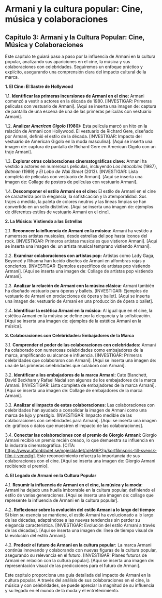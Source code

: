 # Armani y la cultura popular: Cine, música y colaboraciones

## Capítulo 3: Armani y la Cultura Popular: Cine, Música y Colaboraciones

Este capítulo te guiará paso a paso por la influencia de Armani en la cultura popular, analizando sus apariciones en el cine, la música y sus colaboraciones con celebridades.  Seguiremos un enfoque práctico y explícito, asegurando una comprensión clara del impacto cultural de la marca.

**1. El Cine: El Sastre de Hollywood**

1.1. **Identificar las primeras incursiones de Armani en el cine:** Armani comenzó a vestir a actores en la década de 1980.  [INVESTIGAR: Primeras películas con vestuario de Armani].  [Aqui se inserta una imagen de: captura de pantalla de una escena de una de las primeras películas con vestuario Armani].

1.2. **Analizar *American Gigolo* (1980):** Esta película marcó un hito en la relación de Armani con Hollywood. El vestuario de Richard Gere, diseñado por Armani, definió el estilo de la década.  [INVESTIGAR: Impacto del vestuario de American Gigolo en la moda masculina]. [Aqui se inserta una imagen de: captura de pantalla de Richard Gere en American Gigolo con un traje Armani].

1.3. **Explorar otras colaboraciones cinematográficas clave:** Armani ha vestido a actores en numerosas películas, incluyendo *Los Intocables* (1987), *Batman* (1989) y *El Lobo de Wall Street* (2013). [INVESTIGAR: Lista completa de películas con vestuario de Armani]. [Aqui se inserta una imagen de: Collage de posters de películas con vestuario Armani].

1.4. **Descomponer el estilo Armani en el cine:**  El estilo de Armani en el cine se caracteriza por la elegancia, la sofisticación y la atemporalidad.  Sus trajes a medida,  la paleta de colores neutros y las líneas limpias se han convertido en un sello distintivo. [Aqui se inserta una imagen de: ejemplos de diferentes estilos de vestuario Armani en el cine].

**2. La Música: Vistiendo a las Estrellas**

2.1. **Reconocer la influencia de Armani en la música:**  Armani ha vestido a numerosos artistas musicales, desde estrellas del pop hasta iconos del rock. [INVESTIGAR: Primeros artistas musicales que vistieron Armani]. [Aqui se inserta una imagen de:  un artista musical temprano vistiendo Armani].

2.2. **Examinar colaboraciones con artistas pop:**  Artistas como Lady Gaga, Beyoncé y Rihanna han lucido diseños de Armani en alfombras rojas y conciertos. [INVESTIGAR: Ejemplos específicos de artistas pop vistiendo Armani]. [Aqui se inserta una imagen de: Collage de artistas pop vistiendo Armani].

2.3. **Analizar la relación de Armani con la música clásica:**  Armani también ha diseñado vestuario para óperas y ballets. [INVESTIGAR: Ejemplos de vestuario de Armani en producciones de ópera y ballet].  [Aqui se inserta una imagen de:  vestuario de Armani en una producción de ópera o ballet].

2.4. **Identificar la estética Armani en la música:**  Al igual que en el cine, la estética Armani en la música se define por la elegancia y la sofisticación. [Aqui se inserta una imagen de: ejemplos de la estética Armani en la música].

**3. Colaboraciones con Celebridades: Embajadores de la Marca**

3.1. **Comprender el poder de las colaboraciones con celebridades:**  Armani ha colaborado con numerosas celebridades como embajadores de la marca, amplificando su alcance e influencia.  [INVESTIGAR: Primeras celebridades que colaboraron con Armani]. [Aqui se inserta una imagen de: una de las primeras celebridades que colaboró con Armani].

3.2. **Identificar a los embajadores de la marca Armani:**  Cate Blanchett,  David Beckham y  Rafael Nadal son algunos de los embajadores de la marca Armani. [INVESTIGAR: Lista completa de embajadores de la marca Armani]. [Aqui se inserta una imagen de: Collage de embajadores de la marca Armani].


3.3. **Analizar el impacto de estas colaboraciones:**  Las colaboraciones con celebridades han ayudado a consolidar la imagen de Armani como una marca de lujo y prestigio. [INVESTIGAR: Impacto medible de las colaboraciones con celebridades para Armani].  [Aqui se inserta una imagen de:  gráficos o datos que muestren el impacto de las colaboraciones].

3.4.  **Conectar las colaboraciones con el premio de Giorgio Armani:** Giorgio Armani recibió un premio recién creado, lo que demuestra su influencia en la industria cinematográfica. [CITA: https://www.aftonbladet.se/nojesbladet/a/eM9P2g/kortfilmspris-till-svensk-film-i-venedig].  Este reconocimiento refuerza la importancia de sus colaboraciones con el cine. [Aqui se inserta una imagen de: Giorgio Armani recibiendo el premio].


**4.  El Legado de Armani en la Cultura Popular**

4.1.  **Resumir la influencia de Armani en el cine, la música y la moda:**  Armani ha dejado una huella imborrable en la cultura popular,  definiendo el estilo de varias generaciones.  [Aqui se inserta una imagen de:  collage que represente la influencia de Armani en la cultura popular].

4.2.  **Reflexionar sobre la evolución del estilo Armani a lo largo del tiempo:** Si bien su esencia se mantiene, el estilo Armani ha evolucionado a lo largo de las décadas, adaptándose a las nuevas tendencias sin perder su elegancia característica. [INVESTIGAR: Evolución del estilo Armani a través de las décadas]. [Aqui se inserta una imagen de:  línea de tiempo visual de la evolución del estilo Armani].

4.3. **Predecir el futuro de Armani en la cultura popular:**  La marca Armani continúa innovando y colaborando con nuevas figuras de la cultura popular, asegurando su relevancia en el futuro.  [INVESTIGAR:  Planes futuros de Armani en relación con la cultura popular]. [Aqui se inserta una imagen de:  representación visual de las predicciones para el futuro de Armani].

Este capítulo proporciona una guía detallada del impacto de Armani en la cultura popular.  A través del análisis de sus colaboraciones en el cine, la música y con celebridades,  se puede apreciar la magnitud de su influencia y su legado en el mundo de la moda y el entretenimiento.
